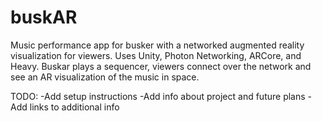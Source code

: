 
# buskAR
Music performance app for busker with a networked augmented reality visualization for viewers. Uses Unity, Photon Networking, ARCore, and Heavy. Buskar plays a sequencer, viewers connect over the network and see an AR visualization of the music in space. 

TODO: 
  -Add setup instructions
  -Add info about project and future plans
  -Add links to additional info
